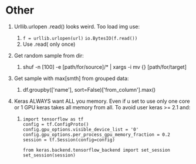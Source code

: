 # Other

1. Urllib.urlopen .read() looks weird. Too load img use:
   1. `f = urllib.urlopen(url)`
      `io.BytesIO(f.read())`
   2. Use .read( only once)

2. Get random sample from dir:
   1. shuf -n [100] -e [path/for/source]/* | xargs -i mv {} [path/for/target]

3. Get sample with max[smth] from grouped data:
   1. df.groupby(['name'], sort=False)['from_column'].max()

4. Keras ALWAYS want ALL you memory. Even if u set to use only one core or 1 GPU keras takes all memory from all. To avoid user keras >= 2.1 and:

   1. ```
      import tensorflow as tf
      config = tf.ConfigProto()
      config.gpu_options.visible_device_list = '0'
      config.gpu_options.per_process_gpu_memory_fraction = 0.2
      session = tf.Session(config=config)

      from keras.backend.tensorflow_backend import set_session
      set_session(session)
      ```

      ​


